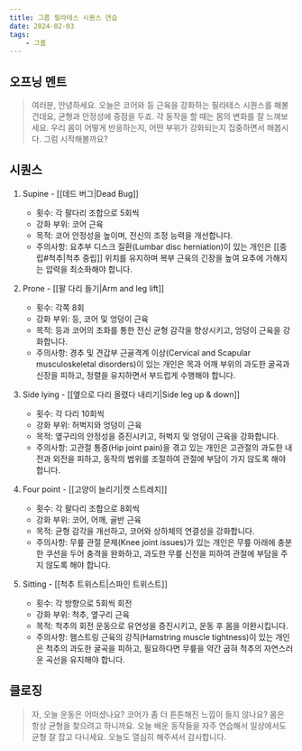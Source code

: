 ```yaml
---
title: 그룹 필라테스 시퀀스 연습
date: 2024-02-03
tags:
    - 그룹
---
```


## 오프닝 멘트

> 여러분, 안녕하세요. 오늘은 코어와 등 근육을 강화하는 필라테스 시퀀스를 해볼 건데요, 균형과 안정성에 중점을 두죠. 각 동작을 할 때는 몸의 변화를 잘 느껴보세요. 우리 몸이 어떻게 반응하는지, 어떤 부위가 강화되는지 집중하면서 해봅시다. 그럼 시작해볼까요?


## 시퀀스

1. Supine - [[데드 버그|Dead Bug]]
      - 횟수: 각 팔다리 조합으로 5회씩
      - 강화 부위: 코어 근육
      - 목적: 코어 안정성을 높이며, 전신의 조정 능력을 개선합니다.
      - 주의사항: 요추부 디스크 질환(Lumbar disc herniation)이 있는 개인은 [[중립#척추|척추 중립]] 위치를 유지하며 복부 근육의 긴장을 높여 요추에 가해지는 압력을 최소화해야 합니다.

2. Prone - [[팔 다리 들기|Arm and leg lift]]
    - 횟수: 각쪽 8회
    - 강화 부위: 등, 코어 및 엉덩이 근육
    - 목적: 등과 코어의 조화를 통한 전신 균형 감각을 향상시키고, 엉덩이 근육을 강화합니다.
    - 주의사항: 경추 및 견갑부 근골격계 이상(Cervical and Scapular musculoskeletal disorders)이 있는 개인은 목과 어깨 부위의 과도한 굴곡과 신장을 피하고, 정렬을 유지하면서 부드럽게 수행해야 합니다.
3. Side lying - [[옆으로 다리 올렸다 내리기|Side leg up & down]]
    - 횟수: 각 다리 10회씩
    - 강화 부위: 허벅지와 엉덩이 근육
    - 목적: 옆구리의 안정성을 증진시키고, 허벅지 및 엉덩이 근육을 강화합니다.
    - 주의사항: 고관절 통증(Hip joint pain)을 겪고 있는 개인은 고관절의 과도한 내전과 외전을 피하고, 동작의 범위를 조절하여 관절에 부담이 가지 않도록 해야 합니다.
4. Four point - [[고양이 늘리기|캣 스트레치]]
    - 횟수: 각 팔다리 조합으로 8회씩
    - 강화 부위: 코어, 어깨, 골반 근육
    - 목적: 균형 감각을 개선하고, 코어와 상하체의 연결성을 강화합니다.
    - 주의사항: 무릎 관절 문제(Knee joint issues)가 있는 개인은 무릎 아래에 충분한 쿠션을 두어 충격을 완화하고, 과도한 무릎 신전을 피하여 관절에 부담을 주지 않도록 해야 합니다.
  
5. Sitting - [[척추 트위스트|스파인 트위스트]]
    - 횟수: 각 방향으로 5회씩 회전
    - 강화 부위: 척추, 옆구리 근육
    - 목적: 척추의 회전 운동으로 유연성을 증진시키고, 운동 후 몸을 이완시킵니다.
    - 주의사항: 햄스트링 근육의 강직(Hamstring muscle tightness)이 있는 개인은 척추의 과도한 굴곡을 피하고, 필요하다면 무릎을 약간 굽혀 척추의 자연스러운 곡선을 유지해야 합니다.

## 클로징

> 자, 오늘 운동은 어떠셨나요? 코어가 좀 더 튼튼해진 느낌이 들지 않나요? 몸은 항상 균형을 찾으려고 하니까요. 오늘 배운 동작들을 자주 연습해서 일상에서도 균형 잘 잡고 다니세요. 오늘도 열심히 해주셔서 감사합니다.
